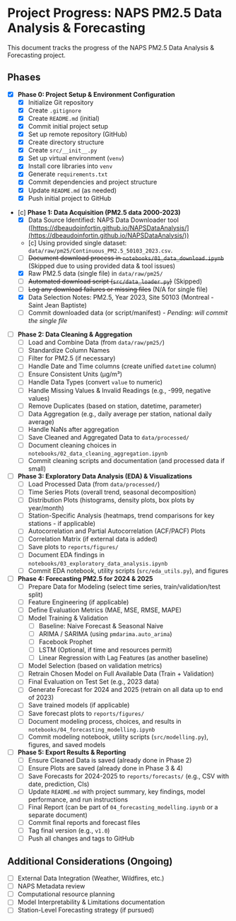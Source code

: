# Project Progress: NAPS PM2.5 Data Analysis & Forecasting

This document tracks the progress of the NAPS PM2.5 Data Analysis & Forecasting project.

## Phases

- [x] **Phase 0: Project Setup & Environment Configuration**
    - [x] Initialize Git repository
    - [x] Create `.gitignore`
    - [x] Create `README.md` (initial)
    - [x] Commit initial project setup
    - [x] Set up remote repository (GitHub)
    - [x] Create directory structure
    - [x] Create `src/__init__.py`
    - [x] Set up virtual environment (`venv`)
    - [x] Install core libraries into `venv`
    - [x] Generate `requirements.txt`
    - [x] Commit dependencies and project structure
    - [x] Update `README.md` (as needed)
    - [x] Push initial project to GitHub

- [c] **Phase 1: Data Acquisition (PM2.5 data 2000-2023)**
    - [x] Data Source Identified: NAPS Data Downloader tool ([https://dbeaudoinfortin.github.io/NAPSDataAnalysis/](https://dbeaudoinfortin.github.io/NAPSDataAnalysis/))
    - [c] Using provided single dataset: `data/raw/pm25/Continuous_PM2.5_50103_2023.csv`.
    - [ ] ~~Document download process in `notebooks/01_data_download.ipynb`~~ (Skipped due to using provided data & tool issues)
    - [x] Raw PM2.5 data (single file) in `data/raw/pm25/`
    - [ ] ~~Automated download script (`src/data_loader.py`)~~ (Skipped)
    - [ ] ~~Log any download failures or missing files~~ (N/A for single file)
    - [x] Data Selection Notes: PM2.5, Year 2023, Site 50103 (Montreal - Saint Jean Baptiste)
    - [ ] Commit downloaded data (or script/manifest) - *Pending: will commit the single file*

- [ ] **Phase 2: Data Cleaning & Aggregation**
    - [ ] Load and Combine Data (from `data/raw/pm25/`)
    - [ ] Standardize Column Names
    - [ ] Filter for PM2.5 (if necessary)
    - [ ] Handle Date and Time columns (create unified `datetime` column)
    - [ ] Ensure Consistent Units (µg/m³)
    - [ ] Handle Data Types (convert `value` to numeric)
    - [ ] Handle Missing Values & Invalid Readings (e.g., -999, negative values)
    - [ ] Remove Duplicates (based on station, datetime, parameter)
    - [ ] Data Aggregation (e.g., daily average per station, national daily average)
    - [ ] Handle NaNs after aggregation
    - [ ] Save Cleaned and Aggregated Data to `data/processed/`
    - [ ] Document cleaning choices in `notebooks/02_data_cleaning_aggregation.ipynb`
    - [ ] Commit cleaning scripts and documentation (and processed data if small)

- [ ] **Phase 3: Exploratory Data Analysis (EDA) & Visualizations**
    - [ ] Load Processed Data (from `data/processed/`)
    - [ ] Time Series Plots (overall trend, seasonal decomposition)
    - [ ] Distribution Plots (histograms, density plots, box plots by year/month)
    - [ ] Station-Specific Analysis (heatmaps, trend comparisons for key stations - if applicable)
    - [ ] Autocorrelation and Partial Autocorrelation (ACF/PACF) Plots
    - [ ] Correlation Matrix (if external data is added)
    - [ ] Save plots to `reports/figures/`
    - [ ] Document EDA findings in `notebooks/03_exploratory_data_analysis.ipynb`
    - [ ] Commit EDA notebook, utility scripts (`src/eda_utils.py`), and figures

- [ ] **Phase 4: Forecasting PM2.5 for 2024 & 2025**
    - [ ] Prepare Data for Modeling (select time series, train/validation/test split)
    - [ ] Feature Engineering (if applicable)
    - [ ] Define Evaluation Metrics (MAE, MSE, RMSE, MAPE)
    - [ ] Model Training & Validation
        - [ ] Baseline: Naive Forecast & Seasonal Naive
        - [ ] ARIMA / SARIMA (using `pmdarima.auto_arima`)
        - [ ] Facebook Prophet
        - [ ] LSTM (Optional, if time and resources permit)
        - [ ] Linear Regression with Lag Features (as another baseline)
    - [ ] Model Selection (based on validation metrics)
    - [ ] Retrain Chosen Model on Full Available Data (Train + Validation)
    - [ ] Final Evaluation on Test Set (e.g., 2023 data)
    - [ ] Generate Forecast for 2024 and 2025 (retrain on all data up to end of 2023)
    - [ ] Save trained models (if applicable)
    - [ ] Save forecast plots to `reports/figures/`
    - [ ] Document modeling process, choices, and results in `notebooks/04_forecasting_modelling.ipynb`
    - [ ] Commit modeling notebook, utility scripts (`src/modelling.py`), figures, and saved models

- [ ] **Phase 5: Export Results & Reporting**
    - [ ] Ensure Cleaned Data is saved (already done in Phase 2)
    - [ ] Ensure Plots are saved (already done in Phase 3 & 4)
    - [ ] Save Forecasts for 2024-2025 to `reports/forecasts/` (e.g., CSV with date, prediction, CIs)
    - [ ] Update `README.md` with project summary, key findings, model performance, and run instructions
    - [ ] Final Report (can be part of `04_forecasting_modelling.ipynb` or a separate document)
    - [ ] Commit final reports and forecast files
    - [ ] Tag final version (e.g., `v1.0`)
    - [ ] Push all changes and tags to GitHub

## Additional Considerations (Ongoing)
- [ ] External Data Integration (Weather, Wildfires, etc.)
- [ ] NAPS Metadata review
- [ ] Computational resource planning
- [ ] Model Interpretability & Limitations documentation
- [ ] Station-Level Forecasting strategy (if pursued) 